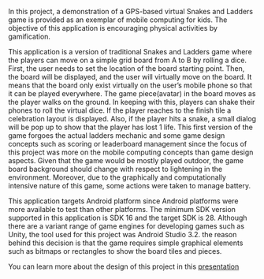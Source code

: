 In this project, a demonstration of a GPS-based virtual Snakes and Ladders game is provided as an exemplar of mobile computing for kids. The objective of this application is encouraging physical activities by gamification.  


This application is a version of traditional Snakes and Ladders game where the players can move on a simple grid board from A to B by rolling a dice. First, the user needs to set the location of the board starting point. Then, the board will be displayed, and the user will virtually move on the board. It means that the board only exist virtually on the user’s mobile phone so that it can be played everywhere. The game piece(avatar) in the board moves as the player walks on the ground. In keeping with this, players can shake their phones to roll the virtual dice. If the player reaches to the finish tile a celebration layout is displayed. Also, if the player hits a snake, a small dialog will be pop up to show that the player has lost 1 life. 
This first version of the game forgoes the actual ladders mechanic and some game design concepts such as scoring or leaderboard management since the focus of this project was more on the mobile computing concepts than game design aspects. Given that the game would be mostly played outdoor, the game board background should change with respect to lightening in the environment. Moreover, due to the graphically and computationally intensive nature of this game, some actions were taken to manage battery.  

This application targets Android platform since Android platforms were more available to test than other platforms. The minimum SDK version supported in this application is SDK 16 and the target SDK is 28. Although there are a variant range of game engines for developing games such as Unity, the tool used for this project was Android Studio 3.2. the reason behind this decision is that the game requires simple graphical elements such as bitmaps or rectangles to show the board tiles and pieces. 

You can learn more about the design of this project in this [presentation](https://docs.google.com/presentation/d/11Iq1PrXIEX_EQEZBJCSUV6Lfaw6hCNoRcb2XeJNaW98/edit?usp=sharing)
